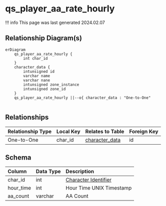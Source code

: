 # qs_player_aa_rate_hourly

!!! info
	This page was last generated 2024.02.07

## Relationship Diagram(s)

```mermaid
erDiagram
    qs_player_aa_rate_hourly {
        int char_id
    }
    character_data {
        intunsigned id
        varchar name
        varchar nane
        intunsigned zone_instance
        intunsigned zone_id
    }
    qs_player_aa_rate_hourly ||--o{ character_data : "One-to-One"


```


## Relationships

| Relationship Type | Local Key | Relates to Table | Foreign Key |
| :--- | :--- | :--- | :--- |
| One-to-One | char_id | [character_data](../../schema/characters/character_data.md) | id |


## Schema

| Column | Data Type | Description |
| :--- | :--- | :--- |
| char_id | int | [Character Identifier](../../schema/characters/character_data.md) |
| hour_time | int | Hour Time UNIX Timestamp |
| aa_count | varchar | AA Count |

